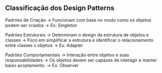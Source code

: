 ## Classificação dos Design Patterns 

Padrões de Criação
-> Funcionam com base no modo como os objetos podem ser criados
-> Ex: Singleton

Padrões Estruturais
-> Determinam o design da estrutura de objetos e classes
-> Foco em simplificar a estrutura e identificar o relacionamento entre classes s objetos
-> Ex: Adapter

Padrões Comportamentais
-> Interação entre objetos e suas responsabilidades
-> Os objetos devem ser capazes de interagir e manter baixo acoplamento.
-> Ex: Observer